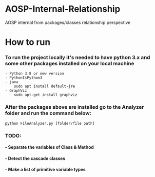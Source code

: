# AOSP-Internal-Relationship
AOSP internal from packages/classes relationship perspective



# How to run

### To run the project locally it's needed to have python 3.x and some other packages installed on your local machine
    - Python 3.8 or new version
    - PythonIsPython3
    - java
        sudo apt install default-jre
    - GraphViz
        sudo apt-get install graphviz


### After the packages above are installed go to the Analyzer folder and run the command below:
    python FileAnalyzer.py [folder/file path]


### TODO:
#### - Separate the variables  of Class & Method
#### - Detect the cascade classes
#### - Make a list of primitive variable types